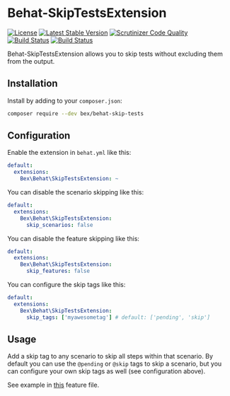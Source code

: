 Behat-SkipTestsExtension
=========================
[![License](https://poser.pugx.org/bex/behat-skip-tests/license)](https://packagist.org/packages/bex/behat-skip-tests)
[![Latest Stable Version](https://poser.pugx.org/bex/behat-skip-tests/version)](https://packagist.org/packages/bex/behat-skip-tests)
[![Scrutinizer Code Quality](https://scrutinizer-ci.com/g/tkotosz/behat-skip-tests/badges/quality-score.png?b=master)](https://scrutinizer-ci.com/g/tkotosz/behat-skip-tests/?branch=master)
[![Build Status](https://scrutinizer-ci.com/g/tkotosz/behat-skip-tests/badges/build.png?b=master)](https://scrutinizer-ci.com/g/tkotosz/behat-skip-tests/build-status/master)
[![Build Status](https://travis-ci.org/tkotosz/behat-skip-tests.svg?branch=master)](https://travis-ci.org/tkotosz/behat-skip-tests)

Behat-SkipTestsExtension allows you to skip tests without excluding them from the output.

Installation
------------

Install by adding to your `composer.json`:

```bash
composer require --dev bex/behat-skip-tests
```

Configuration
-------------

Enable the extension in `behat.yml` like this:

```yml
default:
  extensions:
    Bex\Behat\SkipTestsExtension: ~
```

You can disable the scenario skipping like this:

```yml
default:
  extensions:
    Bex\Behat\SkipTestsExtension:
      skip_scenarios: false
```

You can disable the feature skipping like this:

```yml
default:
  extensions:
    Bex\Behat\SkipTestsExtension:
      skip_features: false
```

You can configure the skip tags like this:

```yml
default:
  extensions:
    Bex\Behat\SkipTestsExtension:
      skip_tags: ['myawesometag'] # default: ['pending', 'skip']
```

Usage
-----

Add a skip tag to any scenario to skip all steps within that scenario.
By default you can use the `@pending` or `@skip` tags to skip a scenario, but you can configure your own skip tags as well (see configuration above).

See example in [this](https://github.com/tkotosz/behat-skip-tests/blob/master/features/scenario-skipping.feature) feature file.
